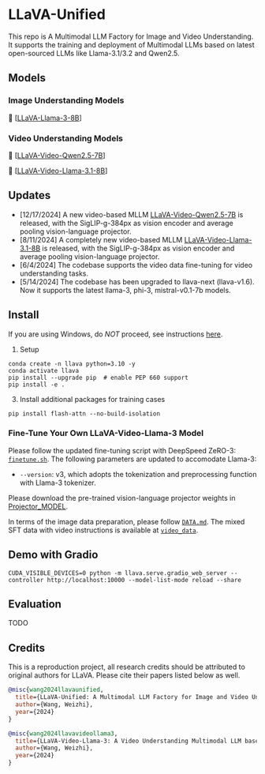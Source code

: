 # LLaVA-Unified

This repo is A Multimodal LLM Factory for Image and Video Understanding. It supports the training and deployment of Multimodal LLMs based on latest open-sourced LLMs like Llama-3.1/3.2 and Qwen2.5.

## Models
### Image Understanding Models
🤝 [[LLaVA-Llama-3-8B](https://huggingface.co/weizhiwang/LLaVA-Llama-3-8B)]

### Video Understanding Models
🤝 [[LLaVA-Video-Qwen2.5-7B](https://huggingface.co/weizhiwang/LLaVA-Video-Qwen2.5-7B)]

🤝 [[LLaVA-Video-Llama-3.1-8B](https://huggingface.co/weizhiwang/LLaVA-Video-Llama-3.1-8B)]

## Updates
- [12/17/2024] A new video-based MLLM [LLaVA-Video-Qwen2.5-7B](https://huggingface.co/weizhiwang/LLaVA-Video-Qwen2.5-7B) is released, with the SigLIP-g-384px as vision encoder and average pooling vision-language projector.
- [8/11/2024] A completely new video-based MLLM [LLaVA-Video-Llama-3.1-8B](https://huggingface.co/weizhiwang/LLaVA-Video-Llama-3.1-8B) is released, with the SigLIP-g-384px as vision encoder and average pooling vision-language projector.
- [6/4/2024] The codebase supports the video data fine-tuning for video understanding tasks.
- [5/14/2024] The codebase has been upgraded to llava-next (llava-v1.6). Now it supports the latest llama-3, phi-3, mistral-v0.1-7b models.

## Install

If you are using Windows, do *NOT* proceed, see instructions [here](https://github.com/haotian-liu/LLaVA/blob/main/docs/Windows.md).

1. Setup
```Shell
conda create -n llava python=3.10 -y
conda activate llava
pip install --upgrade pip  # enable PEP 660 support
pip install -e .
```

3. Install additional packages for training cases
```
pip install flash-attn --no-build-isolation
```

### Fine-Tune Your Own LLaVA-Video-Llama-3 Model
Please follow the updated fine-tuning script with DeepSpeed ZeRO-3: [`finetune.sh`](https://github.com/Victorwz/LLaVA-Llama-3/blob/main/scripts/finetune.sh). The following parameters are updated to accomodate Llama-3:
- `--version`: v3, which adopts the tokenization and preprocessing function with Llama-3 tokenizer.

Please download the pre-trained vision-language projector weights in [Projector_MODEL](https://huggingface.co/weizhiwang/llava-v1.5-llama-3-8b-pretrain-clip-large-336px).

In terms of the image data preparation, please follow [`DATA.md`](DATA.md). The mixed SFT data with video instructions is available at [`video_data`](https://huggingface.co/datasets/weizhiwang/llava_v15_instruction_images/resolve/main/llava_phi_3_video_mix.json?download=true).

## Demo with Gradio
```shell
CUDA_VISIBLE_DEVICES=0 python -m llava.serve.gradio_web_server --controller http://localhost:10000 --model-list-mode reload --share
```

## Evaluation

TODO


## Credits
This is a reproduction project, all research credits should be attributed to original authors for LLaVA. Please cite their papers listed below as well.

```bibtex
@misc{wang2024llavaunified,
  title={LLaVA-Unified: A Multimodal LLM Factory for Image and Video Understanding},
  author={Wang, Weizhi},
  year={2024}
}
```

```bibtex
@misc{wang2024llavavideollama3,
  title={LLaVA-Video-Llama-3: A Video Understanding Multimodal LLM based on Llama-3-8B LLM backbone},
  author={Wang, Weizhi},
  year={2024}
}
```
